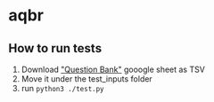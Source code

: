 # aqbr

## How to run tests

1. Download ["Question Bank"](https://docs.google.com/spreadsheets/d/1hdN62xGaoemBW-RqXjHsX13IXi0NWLPsrDUiBvPGsTw/edit?gid=0#gid=0) gooogle sheet as TSV
2. Move it under the test_inputs folder
3. run `python3 ./test.py`